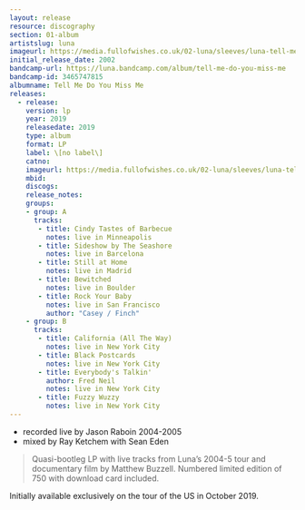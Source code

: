 ```yaml
---
layout: release
resource: discography
section: 01-album
artistslug: luna
imageurl: https://media.fullofwishes.co.uk/02-luna/sleeves/luna-tell-me-do-you-miss-me-live-lp.jpg
initial_release_date: 2002
bandcamp-url: https://luna.bandcamp.com/album/tell-me-do-you-miss-me
bandcamp-id: 3465747815
albumname: Tell Me Do You Miss Me
releases:
  - release:
    version: lp
    year: 2019
    releasedate: 2019
    type: album
    format: LP
    label: \[no label\]
    catno:
    imageurl: https://media.fullofwishes.co.uk/02-luna/sleeves/luna-tell-me-do-you-miss-me-live-lp.jpg
    mbid:
    discogs:
    release_notes:
    groups:
    - group: A
      tracks:
       - title: Cindy Tastes of Barbecue
         notes: live in Minneapolis
       - title: Sideshow by The Seashore
         notes: live in Barcelona
       - title: Still at Home
         notes: live in Madrid
       - title: Bewitched
         notes: live in Boulder
       - title: Rock Your Baby
         notes: live in San Francisco
         author: "Casey / Finch"
    - group: B
      tracks:
       - title: California (All The Way)
         notes: live in New York City
       - title: Black Postcards
         notes: live in New York City
       - title: Everybody's Talkin'
         author: Fred Neil
         notes: live in New York City
       - title: Fuzzy Wuzzy
         notes: live in New York City
---
```


- recorded live by Jason Raboin 2004-2005
- mixed by Ray Ketchem with Sean Eden

<blockquote>
  Quasi-bootleg LP with live tracks from Luna’s 2004-5 tour and documentary film by Matthew Buzzell. Numbered limited edition of 750 with download card included.
</blockquote>

Initially available exclusively on the tour of the US in October 2019.

